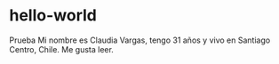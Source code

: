 # hello-world
Prueba 
Mi nombre es Claudia Vargas, tengo 31 años y vivo en Santiago Centro, 
Chile. Me gusta leer.
